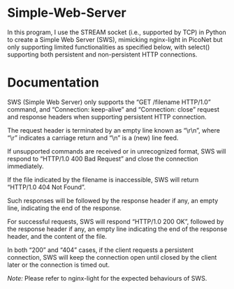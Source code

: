 # Simple-Web-Server

In this program, I use the STREAM socket (i.e., supported by TCP) in Python to create a Simple Web Server (SWS), mimicking nginx-light in PicoNet but only supporting limited functionalities as
specified below, with select() supporting both persistent and non-persistent HTTP connections.

# Documentation

SWS (Simple Web Server) only supports the “GET /filename HTTP/1.0” command, and “Connection: keep-alive” and “Connection: close” request and response headers when supporting persistent HTTP connection. 

The request header is terminated by an empty line known as “\r\n”, where “\r” indicates a carriage return and “\n” is a (new) line feed.

If unsupported commands are received or in unrecognized format, SWS will respond to “HTTP/1.0 400 Bad Request” and close the connection immediately.

If the file indicated by the filename is inaccessible, SWS will return “HTTP/1.0 404 Not Found”. 

Such responses will be followed by the response header if any, an empty line, indicating the end of the response.

For successful requests, SWS will respond “HTTP/1.0 200 OK”, followed by the response header if any, an empty line indicating the end of the response header, and the content of the file.

In both “200” and “404” cases, if the client requests a persistent connection, SWS will keep the connection open until closed by the client later or the connection is timed out. 

*Note:* Please refer to nginx-light for the expected behaviours of SWS.
